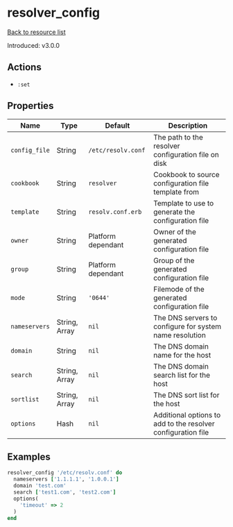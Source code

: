 # resolver_config

[Back to resource list](../README.md#resources)

Introduced: v3.0.0

## Actions

- `:set`

## Properties

| Name                   | Type          | Default                          | Description                                                         |
| ---------------------- | ------------- | -------------------------------- | ------------------------------------------------------------------- |
| `config_file`          | String        | `/etc/resolv.conf`               | The path to the resolver configuration file on disk                 |
| `cookbook`             | String        | `resolver`                       | Cookbook to source configuration file template from                 |
| `template`             | String        | `resolv.conf.erb`                | Template to use to generate the configuration file                  |
| `owner`                | String        | Platform dependant               | Owner of the generated configuration file                           |
| `group`                | String        | Platform dependant               | Group of the generated configuration file                           |
| `mode`                 | String        | `'0644'`                         | Filemode of the generated configuration file                        |
| `nameservers`          | String, Array | `nil`                            | The DNS servers to configure for system name resolution             |
| `domain`               | String        | `nil`                            | The DNS domain name for the host                                    |
| `search`               | String, Array | `nil`                            | The DNS domain search list for the host                             |
| `sortlist`             | String, Array | `nil`                            | The DNS sort list for the host                                      |
| `options`              | Hash          | `nil`                            | Additional options to add to the resolver configuration file        |

## Examples

```ruby
resolver_config '/etc/resolv.conf' do
  nameservers ['1.1.1.1', '1.0.0.1']
  domain 'test.com'
  search ['test1.com', 'test2.com']
  options(
    'timeout' => 2
  )
end
```
